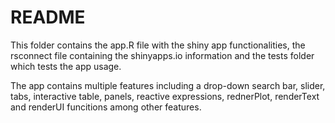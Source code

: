 README
================

This folder contains the app.R file with the shiny app functionalities,
the rsconnect file containing the shinyapps.io information and the tests
folder which tests the app usage.

The app contains multiple features including a drop-down search bar,
slider, tabs, interactive table, panels, reactive expressions,
rednerPlot, renderText and renderUI funcitions among other features.
